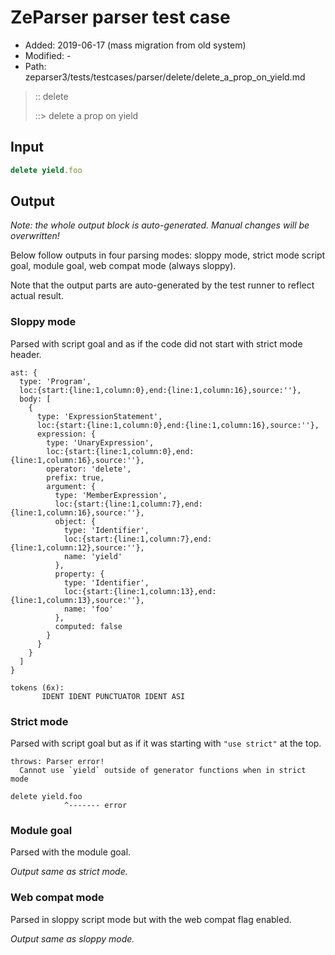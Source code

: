 # ZeParser parser test case

- Added: 2019-06-17 (mass migration from old system)
- Modified: -
- Path: zeparser3/tests/testcases/parser/delete/delete_a_prop_on_yield.md

> :: delete
>
> ::> delete a prop on yield

## Input

`````js
delete yield.foo
`````

## Output

_Note: the whole output block is auto-generated. Manual changes will be overwritten!_

Below follow outputs in four parsing modes: sloppy mode, strict mode script goal, module goal, web compat mode (always sloppy).

Note that the output parts are auto-generated by the test runner to reflect actual result.

### Sloppy mode

Parsed with script goal and as if the code did not start with strict mode header.

`````
ast: {
  type: 'Program',
  loc:{start:{line:1,column:0},end:{line:1,column:16},source:''},
  body: [
    {
      type: 'ExpressionStatement',
      loc:{start:{line:1,column:0},end:{line:1,column:16},source:''},
      expression: {
        type: 'UnaryExpression',
        loc:{start:{line:1,column:0},end:{line:1,column:16},source:''},
        operator: 'delete',
        prefix: true,
        argument: {
          type: 'MemberExpression',
          loc:{start:{line:1,column:7},end:{line:1,column:16},source:''},
          object: {
            type: 'Identifier',
            loc:{start:{line:1,column:7},end:{line:1,column:12},source:''},
            name: 'yield'
          },
          property: {
            type: 'Identifier',
            loc:{start:{line:1,column:13},end:{line:1,column:13},source:''},
            name: 'foo'
          },
          computed: false
        }
      }
    }
  ]
}

tokens (6x):
       IDENT IDENT PUNCTUATOR IDENT ASI
`````

### Strict mode

Parsed with script goal but as if it was starting with `"use strict"` at the top.

`````
throws: Parser error!
  Cannot use `yield` outside of generator functions when in strict mode

delete yield.foo
            ^------- error
`````


### Module goal

Parsed with the module goal.

_Output same as strict mode._

### Web compat mode

Parsed in sloppy script mode but with the web compat flag enabled.

_Output same as sloppy mode._
